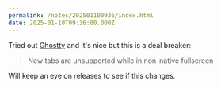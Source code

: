 ```yaml
---
permalink: /notes/202501100936/index.html
date: 2025-01-10T09:36:00.000Z
---
```


Tried out [Ghostty](https://ghostty.org) and it's nice but this is a deal breaker:

> New tabs are unsupported while in non-native fullscreen

Will keep an eye on releases to see if this changes.